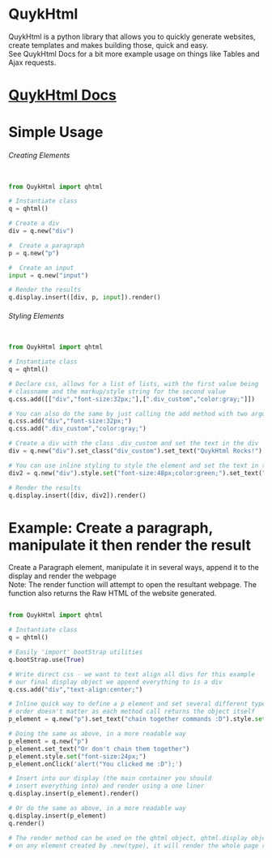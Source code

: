 # QuykHtml
QuykHtml is a python library that allows you to quickly generate websites, create templates and makes building those, quick and easy.<br>
See QuykHtml Docs for a bit more example usage on things like Tables and Ajax requests.

# [QuykHtml Docs](https://mwd1993.github.io/QuykHtml/)

# Simple Usage
###### Creating Elements

```python

from QuykHtml import qhtml

# Instantiate class
q = qhtml()

# Create a div
div = q.new("div")

#  Create a paragraph
p = q.new("p")

#  Create an input
input = q.new("input")

# Render the results
q.display.insert([div, p, input]).render()

```

###### Styling Elements

```python

from QuykHtml import qhtml

# Instantiate class
q = qhtml()

# Declare css, allows for a list of lists, with the first value being
# classname and the markup/style string for the second value
q.css.add([["div","font-size:32px;"],[".div_custom","color:gray;"]])

# You can also do the same by just calling the add method with two arguments
q.css.add("div","font-size:32px;")
q.css.add(".div_custom","color:gray;")

# Create a div with the class .div_custom and set the text in the div
div = q.new("div").set_class("div_custom").set_text("QuykHtml Rocks!")

# You can use inline styling to style the element and set the text in the div
div2 = q.new("div").style.set("font-size:48px;color:green;").set_text("QuykHtml Rocks!")

# Render the results
q.display.insert([div, div2]).render()

```

# Example: Create a paragraph, manipulate it then render the result
Create a Paragraph element, manipulate it in several ways, append it to the display and render the webpage<br>
Note: The render function will attempt to open the resultant webpage. The function also returns the Raw HTML of the website generated.
```python

from QuykHtml import qhtml

# Instantiate class
q = qhtml()

# Easily 'import' bootStrap utilities
q.bootStrap.use(True)

# Write direct css - we want to text align all divs for this example
# our final display object we append everything to is a div
q.css.add("div","text-align:center;")

# Inline quick way to define a p element and set several different types of values
# order doesn't matter as each method call returns the object itself
p_element = q.new("p").set_text("chain together commands :D").style.set("font-size:24px;").onClick('alert("You clicked me :D");')

# Doing the same as above, in a more readable way
p_element = q.new("p")
p_element.set_text("Or don't chain them together")
p_element.style.set("font-size:24px;")
p_element.onClick('alert("You clicked me :D");')

# Insert into our display (the main container you should 
# insert everything into) and render using a one liner
q.display.insert(p_element).render()

# Or do the same as above, in a more readable way
q.display.insert(p_element)
q.render()

# The render method can be used on the qhtml object, qhtml.display object or
# on any element created by .new(type), it will render the whole page regardless

```
